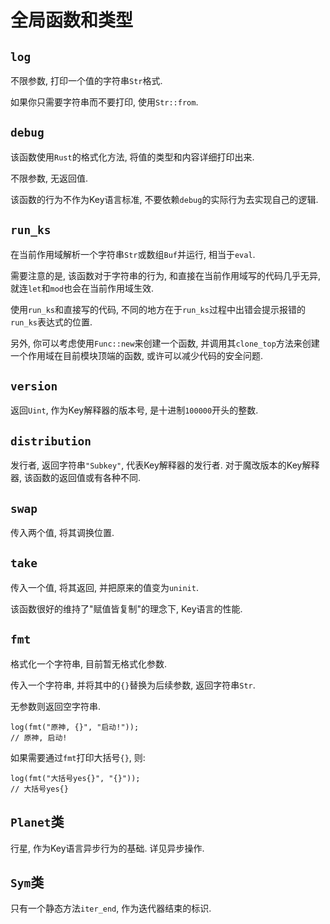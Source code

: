 # 全局函数和类型

## `log`

不限参数, 打印一个值的字符串`Str`格式. 

如果你只需要字符串而不要打印, 使用<jmp to="/prim/str#from">`Str::from`</jmp>. 

## `debug`

该函数使用`Rust`的格式化方法, 将值的类型和内容详细打印出来. 

不限参数, 无返回值. 

该函数的行为不作为Key语言标准, 不要依赖`debug`的实际行为去实现自己的逻辑. 

## `run_ks`

在当前作用域解析一个字符串`Str`或数组`Buf`并运行, 相当于`eval`.

需要注意的是, 该函数对于字符串的行为, 和直接在当前作用域写的代码几乎无异, 就连`let`和`mod`也会在当前作用域生效. 

使用`run_ks`和直接写的代码, 不同的地方在于`run_ks`过程中出错会提示报错的`run_ks`表达式的位置. 

另外, 你可以考虑使用<jmp to="/prim/func#new">`Func::new`</jmp>来创建一个函数, 并调用其<jmp to="/prim/func#clone_top">`clone_top`</jmp>方法来创建一个作用域在目前模块顶端的函数, 或许可以减少代码的安全问题. 

## `version`

返回`Uint`, 作为Key解释器的版本号, 是十进制`100000`开头的整数.

## `distribution`

发行者, 返回字符串`"Subkey"`, 代表Key解释器的发行者. 对于魔改版本的Key解释器, 该函数的返回值或有各种不同. 

## `swap`

传入两个值, 将其调换位置. 

## `take`

传入一个值, 将其返回, 并把原来的值变为`uninit`. 

该函数很好的维持了"赋值皆复制"的理念下, Key语言的性能. 

## `fmt`

格式化一个字符串, 目前暂无格式化参数. 

传入一个字符串, 并将其中的`{}`替换为后续参数, 返回字符串`Str`. 

无参数则返回空字符串. 

```ks
log(fmt("原神, {}", "启动!"));
// 原神, 启动!
```

如果需要通过`fmt`打印大括号`{}`, 则: 

```ks
log(fmt("大括号yes{}", "{}"));
// 大括号yes{}
```

## `Planet`类

行星, 作为Key语言异步行为的基础. 详见<jmp to="/guide/async">异步操作</jmp>.

## `Sym`类

只有一个静态方法`iter_end`, 作为迭代器结束的标识. 
